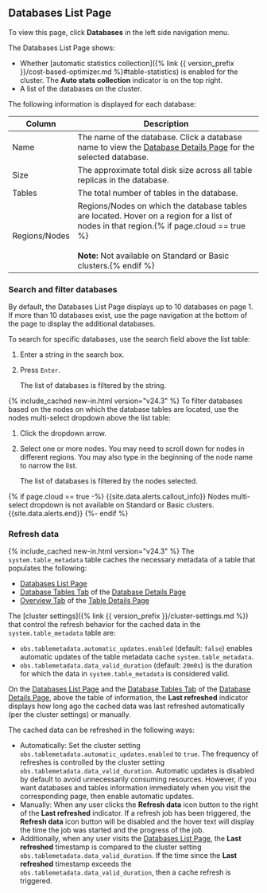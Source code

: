## Databases List Page

To view this page, click **Databases** in the left side navigation menu.

The Databases List Page shows:

- Whether [automatic statistics collection]({% link {{ version_prefix }}/cost-based-optimizer.md %}#table-statistics) is enabled for the cluster. The **Auto stats collection** indicator is on the top right.
- A list of the databases on the cluster.

The following information is displayed for each database:

 Column       | Description
--------------|-------------
Name          | The name of the database. Click a database name to view the [Database Details Page](#database-details-page) for the selected database.
Size          | The approximate total disk size across all table replicas in the database.
Tables        | The total number of tables in the database.
Regions/Nodes | Regions/Nodes on which the database tables are located. Hover on a region for a list of nodes in that region.{% if page.cloud == true %}<br><br>**Note:** Not available on Standard or Basic clusters.{% endif %}

### Search and filter databases

By default, the Databases List Page displays up to 10 databases on page 1. If more than 10 databases exist, use the page navigation at the bottom of the page to display the additional databases.

To search for specific databases, use the search field above the list table:

1. Enter a string in the search box.
1. Press `Enter`.

    The list of databases is filtered by the string.

{% include_cached new-in.html version="v24.3" %} To filter databases based on the nodes on which the database tables are located, use the nodes multi-select dropdown above the list table:

1. Click the dropdown arrow.
1. Select one or more nodes. You may need to scroll down for nodes in different regions. You may also type in the beginning of the node name to narrow the list.

    The list of databases is filtered by the nodes selected.

{% if page.cloud == true  -%}
{{site.data.alerts.callout_info}}
Nodes multi-select dropdown is not available on Standard or Basic clusters.
{{site.data.alerts.end}}
{%- endif %}

### Refresh data

{% include_cached new-in.html version="v24.3" %} The `system.table_metadata` table caches the necessary metadata of a table that populates the following:

- [Databases List Page](#databases-list-page)
- [Database Tables Tab](#tables-list-tab) of the [Database Details Page](#database-details-page)
- [Overview Tab](#overview-tab) of the [Table Details Page](#table-details-page)

The [cluster settings]({% link {{ version_prefix }}/cluster-settings.md %}) that control the refresh behavior for the cached data in the `system.table_metadata` table are:

- `obs.tablemetadata.automatic_updates.enabled` (default: `false`) enables automatic updates of the table metadata cache `system.table_metadata`.
- `obs.tablemetadata.data_valid_duration` (default: `20m0s`) is the duration for which the data in `system.table_metadata` is considered valid.

On the [Databases List Page](#databases-list-page) and the [Database Tables Tab](#tables-list-tab) of the [Database Details Page](#database-details-page), above the table of information, the **Last refreshed** indicator displays how long ago the cached data was last refreshed automatically (per the cluster settings) or manually.

The cached data can be refreshed in the following ways:

- Automatically: Set the cluster setting `obs.tablemetadata.automatic_updates.enabled` to `true`. The frequency of refreshes is controlled by the cluster setting `obs.tablemetadata.data_valid_duration`. Automatic updates is disabled by default to avoid unnecessarily consuming resources. However, if you want databases and tables information immediately when you visit the corresponding page, then enable automatic updates.
- Manually: When any user clicks the **Refresh data** icon button to the right of the **Last refreshed** indicator. If a refresh job has been triggered, the **Refresh data** icon button will be disabled and the hover text will display the time the job was started and the progress of the job.
- Additionally, when any user visits the [Databases List Page](#databases-list-page), the **Last refreshed** timestamp is compared to the cluster setting `obs.tablemetadata.data_valid_duration`. If the time since the **Last refreshed** timestamp exceeds the `obs.tablemetadata.data_valid_duration`, then a cache refresh is triggered.

